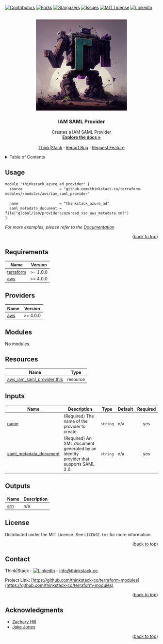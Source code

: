 <!-- Blank module readme template: Do a search and replace with your text editor for the following: `module_name`, `module_description` -->
<!-- Improved compatibility of back to top link: See: https://github.com/othneildrew/Best-README-Template/pull/73 -->
<a name="readme-top"></a>


<!-- PROJECT SHIELDS -->
<!--
*** I'm using markdown "reference style" links for readability.
*** Reference links are enclosed in brackets [ ] instead of parentheses ( ).
*** See the bottom of this document for the declaration of the reference variables
*** for contributors-url, forks-url, etc. This is an optional, concise syntax you may use.
*** https://www.markdownguide.org/basic-syntax/#reference-style-links
-->
[![Contributors][contributors-shield]][contributors-url]
[![Forks][forks-shield]][forks-url]
[![Stargazers][stars-shield]][stars-url]
[![Issues][issues-shield]][issues-url]
[![MIT License][license-shield]][license-url]
[![LinkedIn][linkedin-shield]][linkedin-url]


<!-- PROJECT LOGO -->
<br />
<div align="center">
  <a href="https://github.com/thinkstack-co/terraform-modules">
    <img src="/images/terraform_modules_logo.webp" alt="Logo" width="300" height="300">
  </a>

<h3 align="center">IAM SAML Provider</h3>
  <p align="center">
    Creates a IAM SAML Provider
    <br />
    <a href="https://github.com/thinkstack-co/terraform-modules"><strong>Explore the docs »</strong></a>
    <br />
    <br />
    <a href="https://www.thinkstack.co/">Think|Stack</a>
    ·
    <a href="https://github.com/thinkstack-co/terraform-modules/issues">Report Bug</a>
    ·
    <a href="https://github.com/thinkstack-co/terraform-modules/issues">Request Feature</a>
  </p>
</div>


<!-- TABLE OF CONTENTS -->
<details>
  <summary>Table of Contents</summary>
  <ol>
    <li><a href="#usage">Usage</a></li>
    <li><a href="#requirements">Requirements</a></li>
    <li><a href="#providers">Providers</a></li>
    <li><a href="#modules">Modules</a></li>
    <li><a href="#Resources">Resources</a></li>
    <li><a href="#inputs">Inputs</a></li>
    <li><a href="#outputs">Outputs</a></li>
    <li><a href="#license">License</a></li>
    <li><a href="#contact">Contact</a></li>
    <li><a href="#acknowledgments">Acknowledgments</a></li>
  </ol>
</details>


<!-- USAGE EXAMPLES -->
## Usage

```
module "thinkstack_azure_ad_provider" {
  source                 = "github.com/thinkstack-co/terraform-modules//modules/aws/iam_saml_provider"

  name                   = "thinkstack_azure_ad"
  saml_metadata_document = file("global/iam/providers/azuread_sso_aws_metadata.xml")
}
```

_For more examples, please refer to the [Documentation](https://github.com/thinkstack-co/terraform-modules)_

<p align="right">(<a href="#readme-top">back to top</a>)</p>

<!-- terraform-docs output will be input automatically below-->
<!-- terraform-docs markdown table --output-file README.md --output-mode inject .-->
<!-- BEGIN_TF_DOCS -->
## Requirements

| Name | Version |
|------|---------|
| <a name="requirement_terraform"></a> [terraform](#requirement\_terraform) | >= 1.0.0 |
| <a name="requirement_aws"></a> [aws](#requirement\_aws) | >= 4.0.0 |

## Providers

| Name | Version |
|------|---------|
| <a name="provider_aws"></a> [aws](#provider\_aws) | >= 4.0.0 |

## Modules

No modules.

## Resources

| Name | Type |
|------|------|
| [aws_iam_saml_provider.this](https://registry.terraform.io/providers/hashicorp/aws/latest/docs/resources/iam_saml_provider) | resource |

## Inputs

| Name | Description | Type | Default | Required |
|------|-------------|------|---------|:--------:|
| <a name="input_name"></a> [name](#input\_name) | (Required) The name of the provider to create. | `string` | n/a | yes |
| <a name="input_saml_metadata_document"></a> [saml\_metadata\_document](#input\_saml\_metadata\_document) | (Required) An XML document generated by an identity provider that supports SAML 2.0. | `string` | n/a | yes |

## Outputs

| Name | Description |
|------|-------------|
| <a name="output_arn"></a> [arn](#output\_arn) | n/a |
<!-- END_TF_DOCS -->

<!-- LICENSE -->
## License

Distributed under the MIT License. See `LICENSE.txt` for more information.

<p align="right">(<a href="#readme-top">back to top</a>)</p>



<!-- CONTACT -->
## Contact

Think|Stack - [![LinkedIn][linkedin-shield]][linkedin-url] - info@thinkstack.co

Project Link: [https://github.com/thinkstack-co/terraform-modules](https://github.com/thinkstack-co/terraform-modules)

<p align="right">(<a href="#readme-top">back to top</a>)</p>



<!-- ACKNOWLEDGMENTS -->
## Acknowledgments

* [Zachary Hill](https://zacharyhill.co)
* [Jake Jones](https://github.com/jakeasarus)

<p align="right">(<a href="#readme-top">back to top</a>)</p>


<!-- MARKDOWN LINKS & IMAGES -->
<!-- https://www.markdownguide.org/basic-syntax/#reference-style-links -->
[contributors-shield]: https://img.shields.io/github/contributors/thinkstack-co/terraform-modules.svg?style=for-the-badge
[contributors-url]: https://github.com/thinkstack-co/terraform-modules/graphs/contributors
[forks-shield]: https://img.shields.io/github/forks/thinkstack-co/terraform-modules.svg?style=for-the-badge
[forks-url]: https://github.com/thinkstack-co/terraform-modules/network/members
[stars-shield]: https://img.shields.io/github/stars/thinkstack-co/terraform-modules.svg?style=for-the-badge
[stars-url]: https://github.com/thinkstack-co/terraform-modules/stargazers
[issues-shield]: https://img.shields.io/github/issues/thinkstack-co/terraform-modules.svg?style=for-the-badge
[issues-url]: https://github.com/thinkstack-co/terraform-modules/issues
[license-shield]: https://img.shields.io/github/license/thinkstack-co/terraform-modules.svg?style=for-the-badge
[license-url]: https://github.com/thinkstack-co/terraform-modules/blob/master/LICENSE.txt
[linkedin-shield]: https://img.shields.io/badge/-LinkedIn-black.svg?style=for-the-badge&logo=linkedin&colorB=555
[linkedin-url]: https://www.linkedin.com/company/thinkstack/
[product-screenshot]: /images/screenshot.webp
[Terraform.io]: https://img.shields.io/badge/Terraform-7B42BC?style=for-the-badge&logo=terraform
[Terraform-url]: https://terraform.io